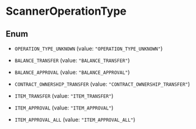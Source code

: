 
# ScannerOperationType

## Enum


* `OPERATION_TYPE_UNKNOWN` (value: `"OPERATION_TYPE_UNKNOWN"`)

* `BALANCE_TRANSFER` (value: `"BALANCE_TRANSFER"`)

* `BALANCE_APPROVAL` (value: `"BALANCE_APPROVAL"`)

* `CONTRACT_OWNERSHIP_TRANSFER` (value: `"CONTRACT_OWNERSHIP_TRANSFER"`)

* `ITEM_TRANSFER` (value: `"ITEM_TRANSFER"`)

* `ITEM_APPROVAL` (value: `"ITEM_APPROVAL"`)

* `ITEM_APPROVAL_ALL` (value: `"ITEM_APPROVAL_ALL"`)



